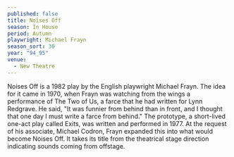 ```yaml
---
published: false
title: Noises Off
season: In House
period: Autumn
playwright: Michael Frayn
season_sort: 30
year: "94_95"
venue:
  - New Theatre
---
```


Noises Off is a 1982 play by the English playwright Michael Frayn. The idea for it came in 1970, when Frayn was watching from the wings a performance of The Two of Us, a farce that he had written for Lynn Redgrave. He said, "It was funnier from behind than in front, and I thought that one day I must write a farce from behind." The prototype, a short-lived one-act play called Exits, was written and performed in 1977. At the request of his associate, Michael Codron, Frayn expanded this into what would become Noises Off. It takes its title from the theatrical stage direction indicating sounds coming from offstage.